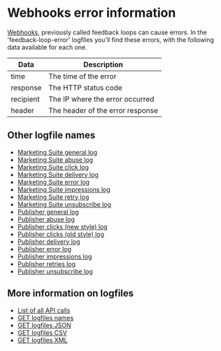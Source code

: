 # Webhooks error information

[Webhooks](./webhooks), previously called feedback loops can cause 
errors. In the 'feedback-loop-error' logfiles you'll find these errors, 
with the following data available for each one.


| Data         | Description                                               |
| ------------ | --------------------------------------------------------- |
| time         | The time of the error                                     |
| response     | The HTTP status code                                      |
| recipient    | The IP where the error occurred                           |
| header       | The header of the error response                          |

## Other logfile names

* [Marketing Suite general log](./rest-cdm-attempts-logfile)
* [Marketing Suite abuse log](./rest-cdm-abuse-logfile)
* [Marketing Suite click log](./rest-cdm-click-logfile)
* [Marketing Suite delivery log](./rest-cdm-delivery-logfile)
* [Marketing Suite error log](./rest-cdm-error-logfile)
* [Marketing Suite impressions log](./rest-cdm-impression-logfile)
* [Marketing Suite retry log](./rest-cdm-retry-logfile)
* [Marketing Suite unsubscribe log](./rest-cdm-impression-logfile)
* [Publisher general log](./rest-pom-attempts-logfile)
* [Publisher abuse log](./rest-pom-abuses-logfile)
* [Publisher clicks (new style) log](./rest-pom-clicks-logfile)
* [Publisher clicks (old style) log](./rest-pom-clicks-old-logfile)
* [Publisher delivery log](./rest-pom-deliveries-logfile)
* [Publisher error log](./rest-pom-errors-logfile)
* [Publisher impressions log](./rest-pom-impressions-logfile)
* [Publisher retries log](./rest-pom-retries-logfile)
* [Publisher unsubscribe log](./rest-pom-unsubscribes-logfile)

## More information on logfiles

* [List of all API calls](rest-api)
* [GET logfiles names](rest-get-logfiles-names)
* [GET logfiles JSON](./rest-get-logfiles-json.md)
* [GET logfiles CSV](./rest-get-logfiles-csv.md)
* [GET logfiles XML](./rest-get-logfiles-xml.md)
